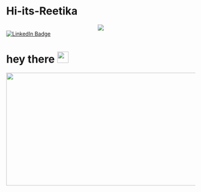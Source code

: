 # Hi-its-Reetika
<div id ="header" align="center">
<img src = "https://media.giphy.com/media/WSBeyxvC1jH496xQGA/giphy.gif"/>
</div>
<div id ="badges">
  <a href="https://www.linkedin.com/in/reetikan/">
<img src = "https://img.shields.io/badge/LinkedIn-blue?style=for-the-badge&logo=linkedin&logoColor=white" alt="LinkedIn Badge"/>
  </a>
</div>
<h1>
  hey there
  <img src="https://media.giphy.com/media/hvRJCLFzcasrR4ia7z/giphy.gif" width="30px"/>
</h1>
<div align="center">
  <img src="https://media.giphy.com/media/qT3NpahR7tGnOqqjng/giphy.gif" width="600" height="300"/>
</div>
